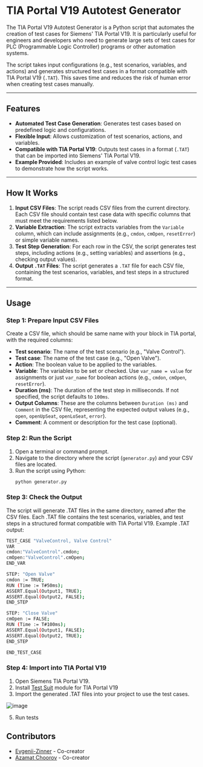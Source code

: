 # TIA Portal V19 Autotest Generator

The TIA Portal V19 Autotest Generator is a Python script that automates the creation of test cases for Siemens' TIA Portal V19. It is particularly useful for engineers and developers who need to generate large sets of test cases for PLC (Programmable Logic Controller) programs or other automation systems.

The script takes input configurations (e.g., test scenarios, variables, and actions) and generates structured test cases in a format compatible with TIA Portal V19 (`.TAT`). This saves time and reduces the risk of human error when creating test cases manually.

---

## Features

- **Automated Test Case Generation**: Generates test cases based on predefined logic and configurations.
- **Flexible Input**: Allows customization of test scenarios, actions, and variables.
- **Compatible with TIA Portal V19**: Outputs test cases in a format (`.TAT`) that can be imported into Siemens' TIA Portal V19.
- **Example Provided**: Includes an example of valve control logic test cases to demonstrate how the script works.

---

## How It Works

1. **Input CSV Files**: The script reads CSV files from the current directory. Each CSV file should contain test case data with specific columns that must meet the requirements listed below.
2. **Variable Extraction**: The script extracts variables from the `Variable` column, which can include assignments (e.g., `cmdon`, `cmOpen`, `resetError`) or simple variable names.
3. **Test Step Generation**: For each row in the CSV, the script generates test steps, including actions (e.g., setting variables) and assertions (e.g., checking output values).
4. **Output `.TAT` Files**: The script generates a `.TAT` file for each CSV file, containing the test scenarios, variables, and test steps in a structured format.

---

## Usage

### Step 1: Prepare Input CSV Files

Create a CSV file, which should be same name with your block in TIA portal, with the required columns:

- **Test scenario**: The name of the test scenario (e.g., "Valve Control").
- **Test case**: The name of the test case (e.g., "Open Valve").
- **Action**: The boolean value to be applied to the variables.
- **Variable**: The variables to be set or checked. Use `var_name = value` for assignments or just `var_name` for boolean actions (e.g., `cmdon`, `cmOpen`, `resetError`).
- **Duration (ms)**: The duration of the test step in milliseconds. If not specified, the script defaults to `100ms`.
- **Output Columns**: These are the columns between `Duration (ms)` and `Comment` in the CSV file, representing the expected output values (e.g., `open`, `openUpSeat`, `openLoSeat`, `error`).
- **Comment**: A comment or description for the test case (optional).

### Step 2: Run the Script

1. Open a terminal or command prompt.
2. Navigate to the directory where the script (`generator.py`) and your CSV files are located.
3. Run the script using Python:
   ```bash
   python generator.py

### Step 3: Check the Output
The script will generate .TAT files in the same directory, named after the CSV files.
Each .TAT file contains the test scenarios, variables, and test steps in a structured format compatible with TIA Portal V19.
Example .TAT output:
   ```bash
TEST_CASE "ValveControl, Valve Control"
VAR
  cmdon:"ValveControl".cmdon;
  cmOpen:"ValveControl".cmOpen;
END_VAR

STEP: "Open Valve"
  cmdon := TRUE;
  RUN (Time := T#50ms);
  ASSERT.Equal(Output1, TRUE);
  ASSERT.Equal(Output2, FALSE);
END_STEP

STEP: "Close Valve"
  cmOpen := FALSE;
  RUN (Time := T#100ms);
  ASSERT.Equal(Output1, FALSE);
  ASSERT.Equal(Output2, TRUE);
END_STEP

END_TEST_CASE
   ```
### Step 4: Import into TIA Portal V19
1. Open Siemens TIA Portal V19.
2. Install [Test Suit](https://support.industry.siemens.com/cs/us/en/view/109821411) module for TIA Portal V19
3. Import the generated .TAT files into your project to use the test cases.
   
![image](https://github.com/user-attachments/assets/4673c86b-0297-4fcb-b3d1-f941e9189aa3)

5. Run tests


## Contributors
- [Evgenii-Zinner](https://github.com/Evgenii-Zinner) - Co-creator
- [Azamat Choorov](https://github.com/dokoni-mo) - Co-creator
